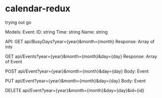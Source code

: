 # calendar-redux
trying out go

Models:
Event:
    ID: string
    Time: string
    Name: string

API:
GET api/BusyDays?year={year}&month={month}
Response: Array of ints

GET api/Events?year={year}&month={month}&day={day}
Response: Array of Event

POST api/Event?year={year}&month={month}&day={day}
Body: Event

PUT api/Event?year={year}&month={month}&day={day}
Body: Event

DELETE api/Event?year={year}&month={month}&day={day}&id={id}